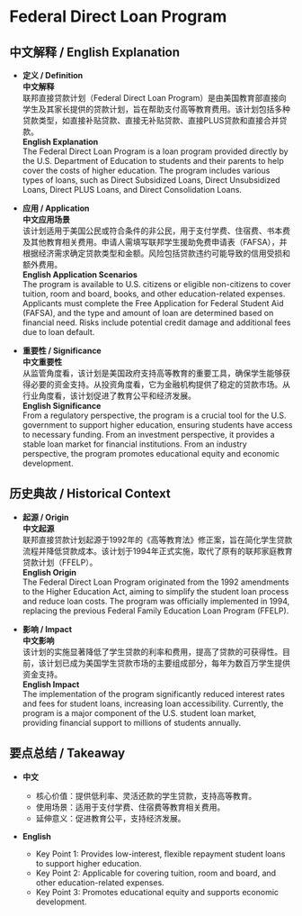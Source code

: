 # Federal Direct Loan Program

## 中文解释 / English Explanation

* **定义 / Definition**  
  **中文解释**  
  联邦直接贷款计划（Federal Direct Loan Program）是由美国教育部直接向学生及其家长提供的贷款计划，旨在帮助支付高等教育费用。该计划包括多种贷款类型，如直接补贴贷款、直接无补贴贷款、直接PLUS贷款和直接合并贷款。  
  **English Explanation**  
  The Federal Direct Loan Program is a loan program provided directly by the U.S. Department of Education to students and their parents to help cover the costs of higher education. The program includes various types of loans, such as Direct Subsidized Loans, Direct Unsubsidized Loans, Direct PLUS Loans, and Direct Consolidation Loans.

* **应用 / Application**  
  **中文应用场景**  
  该计划适用于美国公民或符合条件的非公民，用于支付学费、住宿费、书本费及其他教育相关费用。申请人需填写联邦学生援助免费申请表（FAFSA），并根据经济需求确定贷款类型和金额。风险包括贷款违约可能导致的信用受损和额外费用。  
  **English Application Scenarios**  
  The program is available to U.S. citizens or eligible non-citizens to cover tuition, room and board, books, and other education-related expenses. Applicants must complete the Free Application for Federal Student Aid (FAFSA), and the type and amount of loan are determined based on financial need. Risks include potential credit damage and additional fees due to loan default.

* **重要性 / Significance**  
  **中文重要性**  
  从监管角度看，该计划是美国政府支持高等教育的重要工具，确保学生能够获得必要的资金支持。从投资角度看，它为金融机构提供了稳定的贷款市场。从行业角度看，该计划促进了教育公平和经济发展。  
  **English Significance**  
  From a regulatory perspective, the program is a crucial tool for the U.S. government to support higher education, ensuring students have access to necessary funding. From an investment perspective, it provides a stable loan market for financial institutions. From an industry perspective, the program promotes educational equity and economic development.

## 历史典故 / Historical Context

* **起源 / Origin**  
  **中文起源**  
  联邦直接贷款计划起源于1992年的《高等教育法》修正案，旨在简化学生贷款流程并降低贷款成本。该计划于1994年正式实施，取代了原有的联邦家庭教育贷款计划（FFELP）。  
  **English Origin**  
  The Federal Direct Loan Program originated from the 1992 amendments to the Higher Education Act, aiming to simplify the student loan process and reduce loan costs. The program was officially implemented in 1994, replacing the previous Federal Family Education Loan Program (FFELP).

* **影响 / Impact**  
  **中文影响**  
  该计划的实施显著降低了学生贷款的利率和费用，提高了贷款的可获得性。目前，该计划已成为美国学生贷款市场的主要组成部分，每年为数百万学生提供资金支持。  
  **English Impact**  
  The implementation of the program significantly reduced interest rates and fees for student loans, increasing loan accessibility. Currently, the program is a major component of the U.S. student loan market, providing financial support to millions of students annually.

## 要点总结 / Takeaway

* **中文**  
  - 核心价值：提供低利率、灵活还款的学生贷款，支持高等教育。
  - 使用场景：适用于支付学费、住宿费等教育相关费用。
  - 延伸意义：促进教育公平，支持经济发展。

* **English**  
  - Key Point 1: Provides low-interest, flexible repayment student loans to support higher education.
  - Key Point 2: Applicable for covering tuition, room and board, and other education-related expenses.
  - Key Point 3: Promotes educational equity and supports economic development.